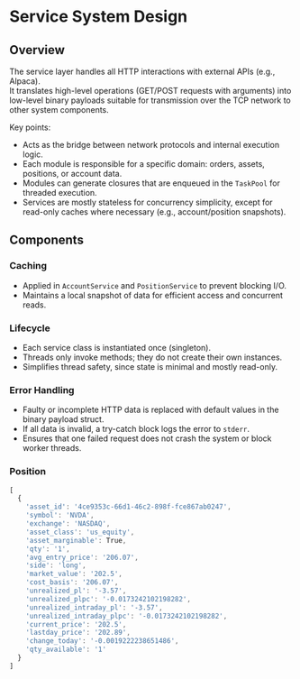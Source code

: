# Service System Design

## Overview

The service layer handles all HTTP interactions with external APIs (e.g., Alpaca).  
It translates high-level operations (GET/POST requests with arguments) into low-level binary payloads suitable for transmission over the TCP network to other system components.

Key points:  
- Acts as the bridge between network protocols and internal execution logic.  
- Each module is responsible for a specific domain: orders, assets, positions, or account data.  
- Modules can generate closures that are enqueued in the `TaskPool` for threaded execution.  
- Services are mostly stateless for concurrency simplicity, except for read-only caches where necessary (e.g., account/position snapshots).

## Components

### Caching
- Applied in `AccountService` and `PositionService` to prevent blocking I/O.  
- Maintains a local snapshot of data for efficient access and concurrent reads.

### Lifecycle
- Each service class is instantiated once (singleton).  
- Threads only invoke methods; they do not create their own instances.  
- Simplifies thread safety, since state is minimal and mostly read-only.

### Error Handling
- Faulty or incomplete HTTP data is replaced with default values in the binary payload struct.  
- If all data is invalid, a try-catch block logs the error to `stderr`.  
- Ensures that one failed request does not crash the system or block worker threads.

### Position 
```javascript
[
  {
    'asset_id': '4ce9353c-66d1-46c2-898f-fce867ab0247',
    'symbol': 'NVDA',
    'exchange': 'NASDAQ',
    'asset_class': 'us_equity',
    'asset_marginable': True,
    'qty': '1',
    'avg_entry_price': '206.07',
    'side': 'long',
    'market_value': '202.5',
    'cost_basis': '206.07',
    'unrealized_pl': '-3.57',
    'unrealized_plpc': '-0.0173242102198282',
    'unrealized_intraday_pl': '-3.57',
    'unrealized_intraday_plpc': '-0.0173242102198282',
    'current_price': '202.5',
    'lastday_price': '202.89',
    'change_today': '-0.0019222238651486',
    'qty_available': '1'
  }
]
```
